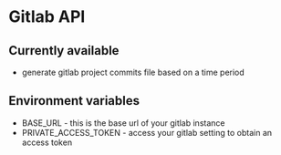 # Gitlab API

## Currently available

* generate gitlab project commits file based on a time period

## Environment variables

* BASE_URL - this is the base url of your gitlab instance
* PRIVATE_ACCESS_TOKEN - access your gitlab setting to obtain an access token
